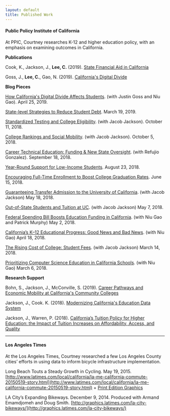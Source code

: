 ```yaml
---
layout: default
title: Published Work
---
```


#### Public Policy Institute of California

At PPIC, Courtney researches K-12 and higher education policy, with an emphasis on examining outcomes in California.

**Publications** 

Cook, K., Jackson, J., **Lee, C.** (2019). [State Financial Aid in California](https://www.ppic.org/publication/state-financial-aid-in-california/)

Goss, J., **Lee, C.**, Gao, N. (2019). [California's Digital Divide](https://www.ppic.org/publication/californias-digital-divide/)

**Blog Pieces**

[How California's Digital Divide Affects Students](https://www.ppic.org/blog/how-californias-digital-divide-affects-students/). (with Justin Goss and Niu Gao). April 25, 2019.

[State-level Strategies to Reduce Student Debt](https://www.ppic.org/blog/state-level-strategies-to-reduce-student-debt/). March 19, 2019. 

[Standardized Testing and College Eligibility](http://www.ppic.org/blog/standardized-testing-and-college-eligibility/). (with Jacob Jackson). October 11, 2018.

[College Rankings and Social Mobility](http://www.ppic.org/blog/college-rankings-and-social-mobility/). (with Jacob Jackson). October 5, 2018.

[Career Technical Education: Funding & New State Oversight](http://www.ppic.org/blog/career-technical-education-funding-and-new-state-oversight/). (with Refujio Gonzalez). September 18, 2018.

[Year-Round Support for Low-Income Students](http://www.ppic.org/blog/year-round-support-for-low-income-students/). August 23, 2018.

[Encouraging Full-Time Enrollment to Boost College Graduation Rates](http://www.ppic.org/blog/encouraging-full-time-enrollment-to-boost-college-graduation-rates/). June 15, 2018.

[Guaranteeing Transfer Admission to the University of California](http://www.ppic.org/blog/guaranteeing-transfer-admission-to-the-university-of-california/). (with Jacob Jackson) May 18, 2018.

[Out-of-State Students and Tuition at UC](http://www.ppic.org/blog/out-of-state-students-and-tuition-at-uc/). (with Jacob Jackson) May 7, 2018.

[Federal Spending Bill Boosts Education Funding in California](http://www.ppic.org/blog/federal-spending-bill-boosts-education-funding-in-california/). (with Niu Gao and Patrick Murphy) May 2, 2018.

[California’s K–12 Educational Progress: Good News and Bad News](http://www.ppic.org/blog/californias-k-12-educational-progress-good-news-bad-news/). (with Niu Gao) April 18, 2018.

[The Rising Cost of College: Student Fees](http://www.ppic.org/blog/rising-cost-college-student-fees/). (with Jacob Jackson) March 14, 2018.

[Prioritizing Computer Science Education in California Schools](http://www.ppic.org/blog/making-computer-science-priority-california-schools/). (with Niu Gao) March 6, 2018.

**Research Support**

Bohn, S., Jackson, J., McConville, S. (2019). [Career Pathways and Economic Mobility at California's Community Colleges](https://www.ppic.org/publication/career-pathways-and-economic-mobility-at-californias-community-colleges/)

Jackson, J., Cook. K. (2018). [Modernizing California's Education Data System](https://www.ppic.org/publication/modernizing-californias-education-data-system/)

Jackson, J., Warren, P. (2018). [California’s Tuition Policy for Higher Education: the Impact of Tuition Increases on Affordability, Access, and Quality](http://www.ppic.org/publication/californias-tuition-policy-for-higher-education-the-impact-of-tuition-increases-on-affordability-access-and-quality/)

---
#### Los Angeles Times

At the Los Angeles Times, Courtney researched a few Los Angeles County cities’ efforts in using data to inform bicycle infrastructure implementation.

Long Beach Touts a Steady Growth in Cycling. May 19, 2015.
[http://www.latimes.com/local/california/la-me-california-commute-20150519-story.html](http://www.latimes.com/local/california/la-me-california-commute-20150519-story.html) + [Print Edition Graphics](http://courtneylee.net/blog/2018/10/28/longbeach-visuals)

LA City’s Expanding Bikeways. December 9, 2014.
Produced with Armand Emamdjomeh and Doug Smith.
[http://graphics.latimes.com/la-city-bikeways/](http://graphics.latimes.com/la-city-bikeways/)
